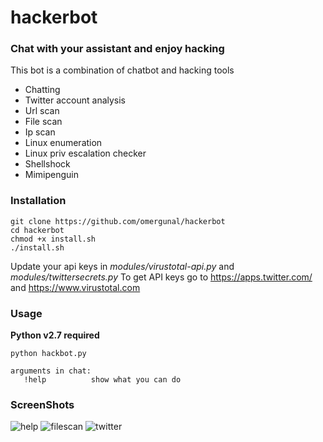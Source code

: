 # hackerbot
### Chat with your assistant and enjoy hacking
This bot is a combination of chatbot and hacking tools
* Chatting
* Twitter account analysis
* Url scan
* File scan
* Ip scan
* Linux enumeration
* Linux priv escalation checker
* Shellshock
* Mimipenguin

### Installation
```
git clone https://github.com/omergunal/hackerbot
cd hackerbot
chmod +x install.sh
./install.sh
```
 Update your api keys in _modules/virustotal-api.py_ and _modules/twittersecrets.py_
 To get API keys go to https://apps.twitter.com/ and https://www.virustotal.com
 
 ### Usage
 **Python v2.7 required**
 
 ```
 python hackbot.py
 
 arguments in chat:
    !help          show what you can do
```

### ScreenShots
![help](https://github.com/omergunal/hackerbot/blob/master/img/11.png)
![filescan](https://github.com/omergunal/hackerbot/blob/master/img/33.png)
![twitter](https://github.com/omergunal/hackerbot/blob/master/img/22.png)

